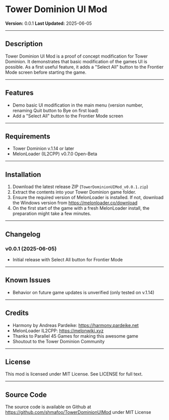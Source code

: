 # Tower Dominion UI Mod

**Version:** 0.0.1
**Last Updated:** 2025-06-05

---

## Description
Tower Dominion UI Mod is a proof of concept modification for Tower Dominion. It demonstrates that basic modification of the games UI is possible. As a first useful feature, it adds a "Select All" button to the Frontier Mode screen before starting the game.

---

## Features
 - Demo basic UI modification in the main menu (version number, renaming Quit button to Bye on first load)
 - Add a "Select All" button to the Frontier Mode screen
 
---

## Requirements
 - Tower Dominion v.1.14 or later
 - MelonLoader (IL2CPP) v0.7.0 Open-Beta
 
---

## Installation
1. Download the latest release ZIP (`TowerDominionUIMod_v0.0.1.zip`)
2. Extract the contents into your Tower Dominion game folder.
3. Ensure the required version of MelonLoader is installed. If not, download the Windows version from https://melonloader.co/download
4. On the first start of the game with a fresh MelonLoader install, the preparation might take a few minutes.

---

## Changelog
### v0.0.1 (2025-06-05)
 - Initial release with Select All button for Frontier Mode
 
---

## Known Issues
 - Behavior on future game updates is unverified (only tested on v.1.14)
 
---

## Credits
 - Harmony by Andreas Pardeike: https://harmony.pardeike.net
 - MelonLoader IL2CPP: https://melonwiki.xyz
 - Thanks to Parallel 45 Games for making this awesome game
 - Shoutout to the Tower Dominion Community
 
---

## License
This mod is licensed under MIT License. See LICENSE for full text.

---

## Source Code
The source code is available on Github at https://github.com/shmafoo/TowerDominionUIMod under MIT License